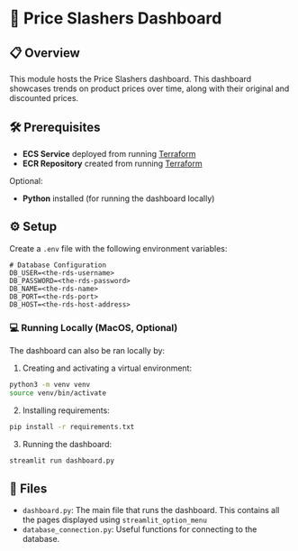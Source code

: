 # 💸 Price Slashers Dashboard

## 📋 Overview

This module hosts the Price Slashers dashboard. This dashboard showcases trends on product prices over time, along with their original and discounted prices. 

## 🛠️ Prerequisites

- **ECS Service** deployed from running [Terraform](../terraform/terraform-dashboard-ecs/README.md)
- **ECR Repository** created from running [Terraform](../terraform/terraform-dashboard-ecr/README.md)

Optional:
- **Python** installed (for running the dashboard locally)

## ⚙️ Setup 

Create a `.env` file with the following environment variables:
```env
# Database Configuration
DB_USER=<the-rds-username>
DB_PASSWORD=<the-rds-password>
DB_NAME=<the-rds-name>
DB_PORT=<the-rds-port>
DB_HOST=<the-rds-host-address>
```

### 💻 Running Locally (MacOS, **Optional**)

The dashboard can also be ran locally by:

1. Creating and activating a virtual environment:
```bash
python3 -m venv venv
source venv/bin/activate
```

2. Installing requirements:
```bash
pip install -r requirements.txt
```

3. Running the dashboard:
```bash
streamlit run dashboard.py
```

## 📁 Files

- `dashboard.py`: The main file that runs the dashboard. This contains all the pages displayed using `streamlit_option_menu`
- `database_connection.py`: Useful functions for connecting to the database.

